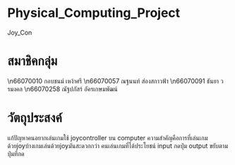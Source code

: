 # Physical_Computing_Project
Joy_Con

# สมาชิคกลุ่ม
\n66070010  กอบชนม์ เหง้าศรี
\n66070057  ณฐนนท์ ส่องสกาวฟ้า
\n66070091  ธันยา วรมงคล
\n66070258  ณัฐปภัสร์ อัครเกษมพัฒน์

# วัตถุประสงค์
แก้ปัญหาคนอยากเล่นเกมใช้ joycontroller บน computer ความสำคัญคือการที่เล่นเกมด้วยjoyบ้างเกมเล่นด้วยjoyมันสะดวกกว่า คนเล่นเกมที่ได้ประโยชน์ input กดปุ่ม output ขยับตามปุ่มที่กด
